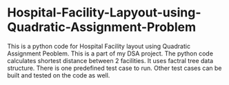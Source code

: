# Hospital-Facility-Lapyout-using-Quadratic-Assignment-Problem
This is a python code for Hospital Facility layout using Quadratic Assignment Peoblem.
This is a part of my DSA project.
The python code calculates shortest distance between 2 facilities.
It uses factral tree data structure.
There is one predefined test case to run. 
Other test cases can be built and tested on the code as well.

